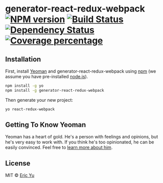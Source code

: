 # generator-react-redux-webpack [![NPM version][npm-image]][npm-url] [![Build Status][travis-image]][travis-url] [![Dependency Status][daviddm-image]][daviddm-url] [![Coverage percentage][coveralls-image]][coveralls-url]
> 

## Installation

First, install [Yeoman](http://yeoman.io) and generator-react-redux-webpack using [npm](https://www.npmjs.com/) (we assume you have pre-installed [node.js](https://nodejs.org/)).

```bash
npm install -g yo
npm install -g generator-react-redux-webpack
```

Then generate your new project:

```bash
yo react-redux-webpack
```

## Getting To Know Yeoman

Yeoman has a heart of gold. He&#39;s a person with feelings and opinions, but he&#39;s very easy to work with. If you think he&#39;s too opinionated, he can be easily convinced. Feel free to [learn more about him](http://yeoman.io/).

## License

MIT © [Eric Yu](https://github.com/CKPlus)


[npm-image]: https://badge.fury.io/js/generator-react-redux-webpack.svg
[npm-url]: https://npmjs.org/package/generator-react-redux-webpack
[travis-image]: https://travis-ci.org//generator-react-redux-webpack.svg?branch=master
[travis-url]: https://travis-ci.org//generator-react-redux-webpack
[daviddm-image]: https://david-dm.org//generator-react-redux-webpack.svg?theme=shields.io
[daviddm-url]: https://david-dm.org//generator-react-redux-webpack
[coveralls-image]: https://coveralls.io/repos//generator-react-redux-webpack/badge.svg
[coveralls-url]: https://coveralls.io/r//generator-react-redux-webpack

